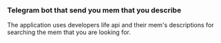 ### Telegram bot that send you mem that you describe
The application uses developers life api and their mem's descriptions for searching the mem that you are looking for.
